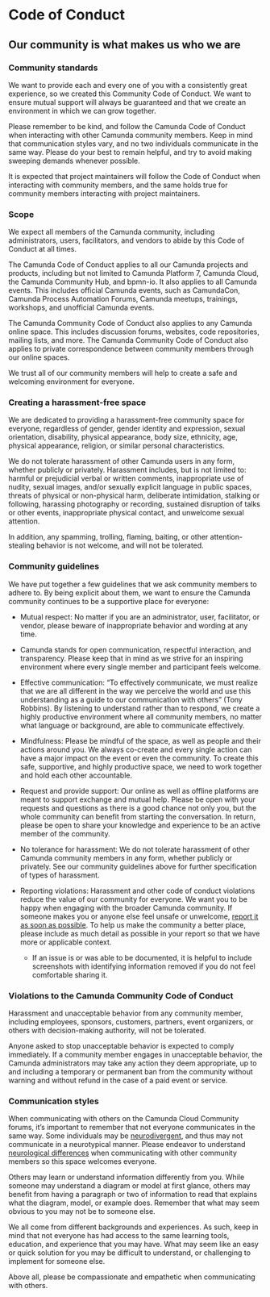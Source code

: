 # Code of Conduct

## Our community is what makes us who we are

### Community standards

We want to provide each and every one of you with a consistently great experience, so we created this Community Code of Conduct. We want to ensure mutual support will always be guaranteed and that we create an environment in which we can grow together.

Please remember to be kind, and follow the Camunda Code of Conduct when interacting with other Camunda community members. Keep in mind that communication styles vary, and no two individuals communicate in the same way. Please do your best to remain helpful, and try to avoid making sweeping demands whenever possible.

It is expected that project maintainers will follow the Code of Conduct when interacting with community members, and the same holds true for community members interacting with project maintainers.

### Scope

We expect all members of the Camunda community, including administrators, users, facilitators, and vendors to abide by this Code of Conduct at all times.

The Camunda Code of Conduct applies to all our Camunda projects and products, including but not limited to Camunda Platform 7, Camunda Cloud, the Camunda Community Hub, and bpmn-io. It also applies to all Camunda events. This includes official Camunda events, such as CamundaCon, Camunda Process Automation Forums, Camunda meetups, trainings, workshops, and unofficial Camunda events.

The Camunda Community Code of Conduct also applies to any Camunda online space. This includes discussion forums, websites, code repositories, mailing lists, and more. The Camunda Community Code of Conduct also applies to private correspondence between community members through our online spaces.

We trust all of our community members will help to create a safe and welcoming environment for everyone.

### Creating a harassment-free space

We are dedicated to providing a harassment-free community space for everyone, regardless of gender, gender identity and expression, sexual orientation, disability, physical appearance, body size, ethnicity, age, physical appearance, religion, or similar personal characteristics.

We do not tolerate harassment of other Camunda users in any form, whether publicly or privately. Harassment includes, but is not limited to: harmful or prejudicial verbal or written comments, inappropriate use of nudity, sexual images, and/or sexually explicit language in public spaces, threats of physical or non-physical harm, deliberate intimidation, stalking or following, harassing photography or recording, sustained disruption of talks or other events, inappropriate physical contact, and unwelcome sexual attention.

In addition, any spamming, trolling, flaming, baiting, or other attention-stealing behavior is not welcome, and will not be tolerated.

### Community guidelines

We have put together a few guidelines that we ask community members to adhere to. By being explicit about them, we want to ensure the Camunda community continues to be a supportive place for everyone:

- Mutual respect: No matter if you are an administrator, user, facilitator, or vendor, please beware of inappropriate behavior and wording at any time.
- Camunda stands for open communication, respectful interaction, and transparency. Please keep that in mind as we strive for an inspiring environment where every single member and participant feels welcome.
- Effective communication: “To effectively communicate, we must realize that we are all different in the way we perceive the world and use this understanding as a guide to our communication with others” (Tony Robbins). By listening to understand rather than to respond, we create a highly productive environment where all community members, no matter what language or background, are able to communicate effectively.
- Mindfulness: Please be mindful of the space, as well as people and their actions around you. We always co-create and every single action can have a major impact on the event or even the community. To create this safe, supportive, and highly productive space, we need to work together and hold each other accountable.
- Request and provide support: Our online as well as offline platforms are meant to support exchange and mutual help. Please be open with your requests and questions as there is a good chance not only you, but the whole community can benefit from starting the conversation. In return, please be open to share your knowledge and experience to be an active member of the community.
- No tolerance for harassment: We do not tolerate harassment of other Camunda community members in any form, whether publicly or privately. See our community guidelines above for further specification of types of harassment.

- Reporting violations: Harassment and other code of conduct violations reduce the value of our community for everyone. We want you to be happy when engaging with the broader Camunda community. If someone makes you or anyone else feel unsafe or unwelcome, [report it as soon as possible]. To help us make the community a better place, please include as much detail as possible in your report so that we have more or applicable context.
  - If an issue is or was able to be documented, it is helpful to include screenshots with identifying information removed if you do not feel comfortable sharing it.

### Violations to the Camunda Community Code of Conduct

Harassment and unacceptable behavior from any community member, including employees, sponsors, customers, partners, event organizers, or others with decision-making authority, will not be tolerated.

Anyone asked to stop unacceptable behavior is expected to comply immediately. If a community member engages in unacceptable behavior, the Camunda administrators may take any action they deem appropriate, up to and including a temporary or permanent ban from the community without warning and without refund in the case of a paid event or service.

### Communication styles

When communicating with others on the Camunda Cloud Community forums, it’s important to remember that not everyone communicates in the same way. Some individuals may be [neurodivergent], and thus may not communicate in a neurotypical manner. Please endeavor to understand [neurological differences] when communicating with other community members so this space welcomes everyone.

Others may learn or understand information differently from you. While someone may understand a diagram or model at first glance, others may benefit from having a paragraph or two of information to read that explains what the diagram, model, or example does. Remember that what may seem obvious to you may not be to someone else.

We all come from different backgrounds and experiences. As such, keep in mind that not everyone has had access to the same learning tools, education, and experience that you may have. What may seem like an easy or quick solution for you may be difficult to understand, or challenging to implement for someone else.

Above all, please be compassionate and empathetic when communicating with others.

[report it as soon as possible]: https://camunda.com/events/code-conduct/reporting-violations/
[neurodivergent]: https://autisticuk.org/neurodiversity/
[neurological differences]: https://www.bbc.co.uk/neurodiversity
